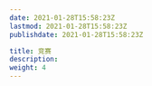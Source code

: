 ```yaml
---
date: 2021-01-28T15:58:23Z
lastmod: 2021-01-28T15:58:23Z
publishdate: 2021-01-28T15:58:23Z

title: 竞赛
description: 
weight: 4
---
```

